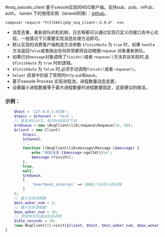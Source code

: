 #nsq_swoole_client
基于swoole实现的NSQ客户端。支持sub、pub、mPub、auth。
lumen 下的使用实例（laravel同理）：[github](https://github.com/tttlkkkl/swoole-nsq)。
```
composer require "tttlkkkl/php_nsq_client:~2.0.0" -vvv
```

- 消息去重、重新排队的机机制、日志等都可以通过实现已定义的接口去中心实现。一般情况下只需要实现消息处理方法即可。
- 默认实现的消费客户端构造方法参数 `$finishAuto` 为 `true` 时，如果 `handle` 方法返回`false`或者抛出任何异常都将自动根据`requeue` 对象重新排队。
- 如果已对`message`对象调用了`finish()`或者 `requeue()`方法并且失败时,走 `$finishAuto` 为 `true` 时的逻辑。
- `$finishAuto` 为 `false` 时,必须手动调用`finish()`或者 `requeue()`。
- `helper` 目录中封装了常用的`http` `pub`和`mpub`。
- 基于swoole Process 实现进程池。进程数量动态变更。
- 设置最小进程数量等于最大进程数量时进程数量固定，这是建议的做法。


### 示例：
```php
    $host = '127.0.0.1:4150';
    $topic = $channel = 'test';
    // 重复排队10次，每次50秒延时下发
    $reQueue = new \NsqClient\lib\requeue\Requeue(10, 50);
    $client = new Client(
        $topic,
        $channel,
        '',
        function (\NsqClient\lib\message\Message &$message) {
            echo "收到消息:{$message->getId()}\n";
            $message->finish();
        },
        true,
        null,
        $reQueue,
        [
            'heartbeat_interval' => 1000//1秒的心跳间隔
        ]
    );
    // 最小任务进程数
    $min_woker_num = 2;
    // 最大任务进程数
    $max_woker_num = 10;
    // 空闲30秒后退出任务进程
    $idle_seconds = 30;
    (new NsqClient())->init($client, $host, $min_woker_num, $max_woker_num, $idle_seconds);
}
```